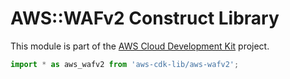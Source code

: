 # AWS::WAFv2 Construct Library


This module is part of the [AWS Cloud Development Kit](https://github.com/aws/aws-cdk) project.

```ts nofixture
import * as aws_wafv2 from 'aws-cdk-lib/aws-wafv2';
```
